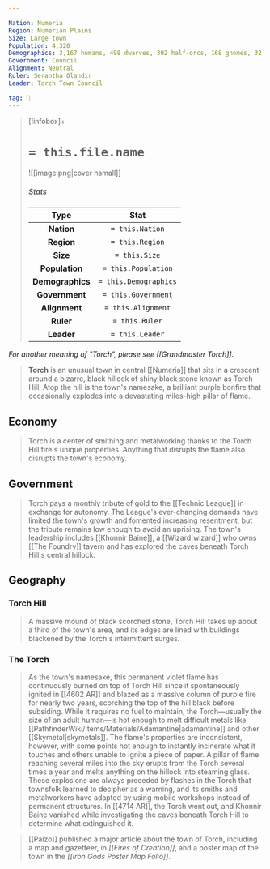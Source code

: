 ```yaml
---

Nation: Numeria
Region: Numerian Plains
Size: Large town
Population: 4,320
Demographics: 3,167 humans, 498 dwarves, 392 half-orcs, 168 gnomes, 32 half-elves, 28 halflings, 25 elves, 10 androids
Government: Council
Alignment: Neutral
Ruler: Serantha Olandir
Leader: Torch Town Council

tag: 🌃
---
```


> [!infobox]+
> #  `= this.file.name`
> ![[image.png|cover hsmall]]
> ##### Stats
> Type | Stat |
> :---:|:---:|
> **Nation** | `= this.Nation` |
> **Region** | `= this.Region` |
> **Size** | `= this.Size` |
> **Population** | `= this.Population` |
> **Demographics** | `= this.Demographics` |
> **Government** | `= this.Government` |
> **Alignment** | `= this.Alignment` |
> **Ruler** | `= this.Ruler` |
> **Leader** | `= this.Leader` |



*For another meaning of "Torch", please see [[Grandmaster Torch]].*
> **Torch** is an unusual town in central [[Numeria]] that sits in a crescent around a bizarre, black hillock of shiny black stone known as Torch Hill. Atop the hill is the town's namesake, a brilliant purple bonfire that occasionally explodes into a devastating miles-high pillar of flame.



## Economy

> Torch is a center of smithing and metalworking thanks to the Torch Hill fire's unique properties. Anything that disrupts the flame also disrupts the town's economy.


## Government

> Torch pays a monthly tribute of gold to the [[Technic League]] in exchange for autonomy. The League's ever-changing demands have limited the town's growth and fomented increasing resentment, but the tribute remains low enough to avoid an uprising.
> The town's leadership includes [[Khonnir Baine]], a [[Wizard|wizard]] who owns [[The Foundry]] tavern and has explored the caves beneath Torch Hill's central hillock.


## Geography


### Torch Hill

> A massive mound of black scorched stone, Torch Hill takes up about a third of the town's area, and its edges are lined with buildings blackened by the Torch's intermittent surges.


### The Torch

> As the town's namesake, this permanent violet flame has continuously burned on top of Torch Hill since it spontaneously ignited in [[4602 AR]] and blazed as a massive column of purple fire for nearly two years, scorching the top of the hill black before subsiding. 
> While it requires no fuel to maintain, the Torch—usually the size of an adult human—is hot enough to melt difficult metals like [[PathfinderWiki/Items/Materials/Adamantine|adamantine]] and other [[Skymetal|skymetals]]. The flame's properties are inconsistent, however, with some points hot enough to instantly incinerate what it touches and others unable to ignite a piece of paper.
> A pillar of flame reaching several miles into the sky erupts from the Torch several times a year and melts anything on the hillock into steaming glass. These explosions are always preceded by flashes in the Torch that townsfolk learned to decipher as a warning, and its smiths and metalworkers have adapted by using mobile workshops instead of permanent structures.
> In [[4714 AR]], the Torch went out, and Khonnir Baine vanished while investigating the caves beneath Torch Hill to determine what extinguished it.


> [[Paizo]] published a major article about the town of Torch, including a map and gazetteer, in *[[Fires of Creation]]*, and a poster map of the town in the *[[Iron Gods Poster Map Folio]]*.









